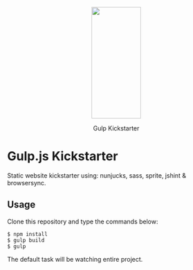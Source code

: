 <p align="center">
  <a href="http://gulpjs.com">
    <img height="257" width="114" src="https://raw.githubusercontent.com/gulpjs/artwork/master/gulp-2x.png">
  </a>
  <p align="center">Gulp Kickstarter</p>
</p>

# Gulp.js Kickstarter
Static website kickstarter using: nunjucks, sass, sprite, jshint & browsersync.

## Usage
Clone this repository and type the commands below:

```terminal
$ npm install
$ gulp build
$ gulp
```
The default task will be watching entire project.
